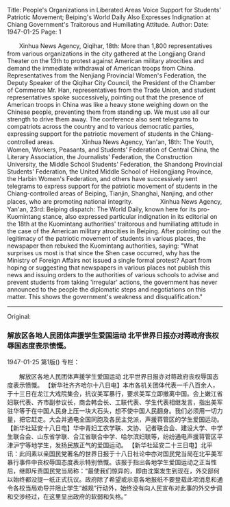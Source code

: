 Title: People's Organizations in Liberated Areas Voice Support for Students' Patriotic Movement; Beiping's World Daily Also Expresses Indignation at Chiang Government's Traitorous and Humiliating Attitude.
Author:
Date: 1947-01-25
Page: 1

　　Xinhua News Agency, Qiqihar, 18th: More than 1,800 representatives from various organizations in the city gathered at the Longjiang Grand Theater on the 13th to protest against American military atrocities and demand the immediate withdrawal of American troops from China. Representatives from the Nenjiang Provincial Women's Federation, the Deputy Speaker of the Qiqihar City Council, the President of the Chamber of Commerce Mr. Han, representatives from the Trade Union, and student representatives spoke successively, pointing out that the presence of American troops in China was like a heavy stone weighing down on the Chinese people, preventing them from standing up. We must use all our strength to drive them away. The conference also sent telegrams to compatriots across the country and to various democratic parties, expressing support for the patriotic movement of students in the Chiang-controlled areas.
　　
　　Xinhua News Agency, Yan'an, 18th: The Youth, Women, Workers, Peasants, and Students' Federation of Central China, the Literary Association, the Journalists' Federation, the Construction University, the Middle School Students' Federation, the Shandong Provincial Students' Federation, the United Middle School of Heilongjiang Province, the Harbin Women's Federation, and others have successively sent telegrams to express support for the patriotic movement of students in the Chiang-controlled areas of Beiping, Tianjin, Shanghai, Nanjing, and other places, who are promoting national integrity.
　　
　　Xinhua News Agency, Yan'an, 23rd: Beiping dispatch: The World Daily, known here for its pro-Kuomintang stance, also expressed particular indignation in its editorial on the 18th at the Kuomintang authorities' traitorous and humiliating attitude in the case of the American military atrocities in Beiping. After pointing out the legitimacy of the patriotic movement of students in various places, the newspaper then rebuked the Kuomintang authorities, saying: "What surprises us most is that since the Shen case occurred, why has the Ministry of Foreign Affairs not issued a single formal protest? Apart from hoping or suggesting that newspapers in various places not publish this news and issuing orders to the authorities of various schools to advise and prevent students from taking 'irregular' actions, the government has never announced to the people the diplomatic steps and negotiations on this matter. This shows the government's weakness and disqualification."



<hr /> 

Original: 


### 解放区各地人民团体声援学生爱国运动  北平世界日报亦对蒋政府丧权辱国态度表示愤慨。

1947-01-25
第1版()
专栏：

　　解放区各地人民团体声援学生爱国运动
    北平世界日报亦对蒋政府丧权辱国态度表示愤慨。
    【新华社齐齐哈尔十八日电】本市各机关团体代表一千八百余人，于十三日在龙江大戏院集会，抗议美军暴行，要求美军立即撤离中国。会上嫩江省妇联代表、齐市副参议长，商会韩会长、工联代表、学生代表相继发言，指出美军驻华等于在中国人民身上压一块大石头，想不使中国人民翻身。我们必须用一切力量，把它赶走。大会并通电全国同胞及各民主党派，声援蒋管区的学生爱国运动。
    【新华社延安十八日电】华中青妇工农学联、文协、记者联合会、建设大学、中学生联合会、山东省学联、合江省联合中学、哈尔滨妇联等，纷纷通电声援蒋管区平津沪宁等地学生，发扬民族正气的爱国运动。
    【新华社延安二十三日电】北平讯：此间素以亲国民党著名的世界日报于十八日社论中亦对国民党当局在北平美军暴行事件中丧权辱国态度表示特别愤慨。该报于指出各地学生爱国运动之正当性后，继即斥责国民党当局称：“最使我们惊异的，即由沈案发生到现在，外交部何以始终都没提一纸正式抗议。政府除了希望或示意各地报纸不要登载此项消息和通令各校当局劝导并阻止学生“越规”行动外，始终没有向人民宣布对此事的外交步调和交涉经过，在这里显出政府的软弱和失格。”
